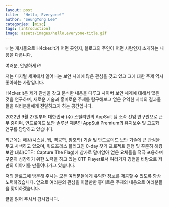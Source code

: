 ```yaml
---
layout: post
title:  "Hello, Everyone!"
author: "SeungYong Lee"
categories: [misc]
tags: [introduction]
image: assets/images/hello,everyone-title.gif
---
```

💡 본 게시물으로 H4cker.it가 어떤 곳인지, 블로그의 주인이 어떤 사람인지 소개하는 내용을 다룹니다.
    
여러분, 안녕하세요!

저는 디지털 세계에서 일어나는 보안 사례에 많은 관심을 갖고 있고 그에 대한 주제 역시 좋아하는 사람입니다.

H4cker.it은 제가 관심을 갖고 분석한 내용을 다루고 사이버 보안 세계에 대해서 많은 것을 연구하며, 새로운 기술과 흥미로운 주제를 탐구해보고 얻은 유익한 지식의 결과물들을 여러분들에게 전달하고자 하는 공간입니다.

2022년 9월 27일부터 대한민국 (주) 스틸리언의 AppSuit 팀 소속 선임 연구원으로 근무 중이며, 안드로이드 보안 솔루션 제품인 AppSuit Premium의 유지보수 및 고도화 연구를 담당하고 있습니다. 

최근에는 해킹(시스템, 웹, 역공학, 암호학) 기술 및 안드로이드 보안 기술에 큰 관심을 두고 사색하고 있으며, 워드프레스 플러그인 0-day 찾기 프로젝트 진행 및 꾸준히 해킹 보안 대회(CTF : Capture The Flag)에 참가로 말미암아 얻은 요체들을 적극 포용하며 꾸준히 성장하기 위한 노력을 하고 있는 CTF Player로서 여러가지 경험을 바탕으로 저만의 이야기를 만들어나가고 있습니다.

저의 블로그에 방문해 주시는 모든 여러분들에게 유익한 정보를 제공할 수 있도록 항상 노력하겠습니다. 앞으로 여러분의 관심을 이끌만한 흥미로운 주제의 내용으로 여러분들을 맞이하겠습니다.

글을 읽어 주셔서 감사합니다.